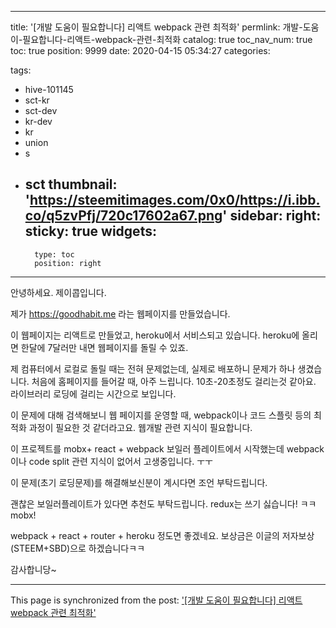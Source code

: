 
---
title: '[개발 도움이 필요합니다] 리액트 webpack 관련 최적화'
permlink: 개발-도움이-필요합니다-리액트-webpack-관련-최적화
catalog: true
toc_nav_num: true
toc: true
position: 9999
date: 2020-04-15 05:34:27
categories:

tags:
- hive-101145
- sct-kr
- sct-dev
- kr-dev
- kr
- union
- s
- sct
thumbnail: 'https://steemitimages.com/0x0/https://i.ibb.co/q5zvPfj/720c17602a67.png'
sidebar:
    right:
        sticky: true
widgets:
    -
        type: toc
        position: right
---


안녕하세요. 제이콥입니다.

제가 https://goodhabit.me 라는 웹페이지를 만들었습니다.

이 웹페이지는 리액트로 만들었고, heroku에서 서비스되고 있습니다.
heroku에 올리면 한달에 7달러만 내면 웹페이지를 돌릴 수 있죠.

제 컴퓨터에서 로컬로 돌릴 때는 전혀 문제없는데, 실제로 배포하니 문제가 하나 생겼습니다.
처음에 홈페이지를 들어갈 때, 아주 느립니다. 10초-20초정도 걸리는것 같아요. 라이브러리 로딩에 걸리는 시간으로 보입니다.

이 문제에 대해 검색해보니 웹 페이지를 운영할 때, webpack이나 코드 스플릿 등의 최적화 과정이 필요한 것 같더라고요. 웹개발 관련 지식이 필요합니다.

이 프로젝트를 mobx+ react + webpack 보일러 플레이트에서 시작했는데 webpack이나 code split 관련 지식이 없어서 고생중입니다. ㅜㅜ


이 문제(초기 로딩문제)를 해결해보신분이 계시다면 조언 부탁드립니다. 


괜찮은 보일러플레이트가 있다면 추천도 부탁드립니다.
redux는 쓰기 싫습니다! ㅋㅋ mobx!

webpack + react + router + heroku 정도면 좋겠네요.
보상금은 이글의 저자보상 (STEEM+SBD)으로 하겠습니다ㅋㅋ

감사합니당~

- - -

This page is synchronized from the post: ['[개발 도움이 필요합니다] 리액트 webpack 관련 최적화'](https://steempeak.com/@jacobyu/webpack)
